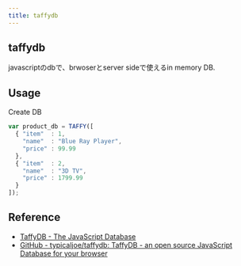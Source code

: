 ```yaml
---
title: taffydb
---
```


## taffydb
javascriptのdbで、brwoserとserver sideで使えるin memory DB.

## Usage

Create DB

```javascript
var product_db = TAFFY([
  { "item"  : 1,
    "name"  : "Blue Ray Player",
    "price" : 99.99
  },
  { "item"  : 2,
    "name"  : "3D TV",
    "price" : 1799.99
  }
]);
```

## Reference
* [TaffyDB - The JavaScript Database](http://taffydb.com/)
* [GitHub - typicaljoe/taffydb: TaffyDB - an open source JavaScript Database for your browser](https://github.com/typicaljoe/taffydb)
